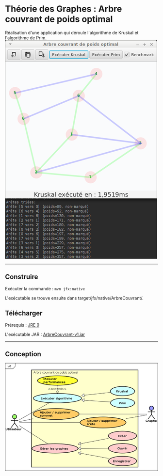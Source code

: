 # Théorie des Graphes : Arbre couvrant de poids optimal

Réalisation d'une application qui déroule l'algorithme de Kruskal et l'algorithme de Prim.
![Capture](https://raw.githubusercontent.com/joedu12/ArbreCouvrant/master/Capture.png)

----
## Construire
Exécuter la commande : `mvn jfx:native`

L'exécutable se trouve ensuite dans target/jfx/native/ArbreCouvrant/.

## Télécharger
Prérequis : [JRE 9](http://www.oracle.com/technetwork/java/javase/downloads/index.html)

L'exécutable JAR : [ArbreCouvrant-v1.jar](https://github.com/joedu12/ArbreCouvrant/releases/download/v1.0/ArbreCouvrant-v1.jar)

----
## Conception
![UC](https://raw.githubusercontent.com/joedu12/ArbreCouvrant/master/UC.png)
